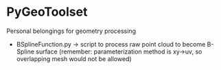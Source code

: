 # PyGeoToolset
Personal belongings for geometry processing


- BSplineFunction.py   -> script to process raw point cloud to become B-Spline surface (remember: parameterization method is xy->uv, so overlapping mesh would not be allowed)
